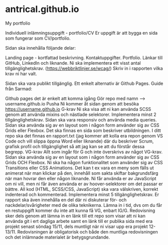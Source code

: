 # antrical.github.io
My portfolio


Individuell inlämningsuppgift - portfolio/CV
Er uppgift är att bygga en sida som fungerar som CV/portfolio.

Sidan ska innehålla följande delar:

Landing page - kortfattad beskrivning.
Kontaktuppgifter.
Portfolio.
Länkar till GitHub, LinkedIn och liknande.
Ni ska implementera ett visst antal tillgänglighetskrav. (https://webbriktlinjer.se/wcag/) Skriv in i rapporten vilka krav ni har valt.

Sidan ska vara publikt tillgänglig. Ett enkelt alternativ är Github Pages. Guide från Sarmad:

Github pages det är enkelt att komma igång
Gör repo med namn --> username.github.io
Pusha
Ni kommer åt sidan genom att besöka https://username.github.io
G-krav
Ni ska visa att ni kan använda SCSS genom att använda mixins och nästlade selektorer.
Implementera minst 2 tillgänglighetskrav.
Sidan ska vara responsiv och använda media queries.
Sidan ska använda sig av en layout som i någon form använder sig av CSS Grids eller Flexbox.
Det ska finnas en sida som beskriver utbildningen.
I ditt repo ska det finnas en rapport.txt (jag kommer att kolla era repon genom VS Code och vill slippa öppna Word eller liknande) där du beskriver Scrum, grafisk profil och tillgänglighet så att jag kan se att du förstår dessa begrepp.
VG-krav
Allt som ingår för G och inte överskrivs av något VG-krav.
Sidan ska använda sig av en layout som i någon form använder sig av CSS Grids OCH Flexbox.
Ni ska ha någon funktionalitet som använder sig av CSS Transitions eller CSS Animations. Det kan t ex vara en meny som fälls ut animerat när man klickar på den, innehåll som sakta skiftar bakgrundsfärg när man hovrar den eller någon liknande. Ni får använda er av JavaScript om ni vill, men ni får även använda er av hoover-selektorer om det passar er bättre.
All kod (HTML, SCSS/CSS, JavaScript) ska vara välskriven, korrekt indenterad och kommenterad.
Implementera minst 5 tillgänglighetskrav.
Er rapport ska även innehålla en del där ni diskuterar för- och nackdelar/svårigheter med de olika teknikerna.
Lämna in i tid, dvs om du får en restuppgift kommer du inte att kunna få VG, enbart IG/G.
Redovisning sker dels genom att lämna in en länk till ett repo som visar att ni kan använda git i ert dagliga arbete  samt en länk till er publika sida med era projekt senast söndag 15/11, dels muntligt när ni visar upp era projekt 12-13/11. Redovisningen är obligatorisk och både den muntliga redovisningen och det inlämnade materialet är betygsgrundande.
